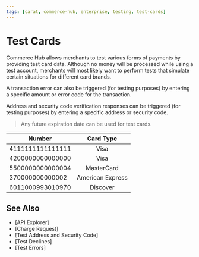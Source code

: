 ```yaml
---
tags: [carat, commerce-hub, enterprise, testing, test-cards]
---
```



# Test Cards

Commerce Hub allows merchants to test various forms of payments by providing test card data. Although no money will be processed while using a test account, merchants will most likely want to perform tests that simulate certain situations for different card brands.

A transaction error can also be triggered (for testing purposes) by entering a specific amount or  error code for the transaction.  

Address and security code verification responses can be triggered (for testing purposes) by entering a specific address or security code. 

<!-- theme: info -->
>Any future expiration date can be used for test cards.

| Number | Card Type | 
| -------- | :--: |
| 4111111111111111 | Visa | 
| 4200000000000000 | Visa |
| 5500000000000004 | MasterCard |
| 370000000000002 |American Express |
| 6011000993010970 |Discover |



## See Also


- [API Explorer]
- [Charge Request]
- [Test Address and Security Code]
- [Test Declines]
- [Test Errors]


